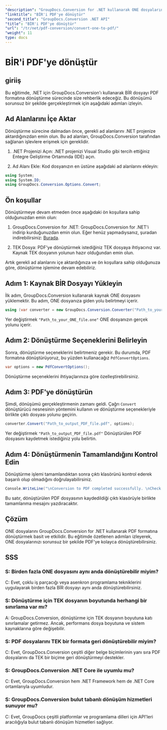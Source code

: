 ```yaml
---
"description": "GroupDocs.Conversion for .NET kullanarak ONE dosyalarını zahmetsizce PDF formatına nasıl dönüştüreceğinizi öğrenin. Adım adım kılavuzumuzu izleyin."
"linktitle": "BİR'i PDF'ye dönüştür"
"second_title": "GroupDocs.Conversion .NET API"
"title": "BİR'i PDF'ye dönüştür"
"url": "/tr/net/pdf-conversion/convert-one-to-pdf/"
"weight": 11
type: docs
---
```

# BİR'i PDF'ye dönüştür

## giriiş

Bu eğitimde, .NET için GroupDocs.Conversion'ı kullanarak BİR dosyayı PDF formatına dönüştürme sürecinde size rehberlik edeceğiz. Bu dönüşümü sorunsuz bir şekilde gerçekleştirmek için aşağıdaki adımları izleyin.

## Ad Alanlarını İçe Aktar

Dönüştürme sürecine dalmadan önce, gerekli ad alanlarını .NET projenize aktardığınızdan emin olun. Bu ad alanları, GroupDocs.Conversion tarafından sağlanan işlevlere erişmek için gereklidir.

1. .NET Projenizi Açın: .NET projenizi Visual Studio gibi tercih ettiğiniz Entegre Geliştirme Ortamında (IDE) açın.

2. Ad Alanı Ekle: Kod dosyanızın en üstüne aşağıdaki ad alanlarını ekleyin:

```csharp
using System;
using System.IO;
using GroupDocs.Conversion.Options.Convert;
```

## Ön koşullar

Dönüştürmeye devam etmeden önce aşağıdaki ön koşullara sahip olduğunuzdan emin olun:

1. GroupDocs.Conversion for .NET: GroupDocs.Conversion for .NET'i indirip kurduğunuzdan emin olun. Eğer henüz yapmadıysanız, şuradan indirebilirsiniz: [Burada](https://releases.groupdocs.com/conversion/net/).

2. TEK Dosya: PDF'ye dönüştürmek istediğiniz TEK dosyaya ihtiyacınız var. Kaynak TEK dosyanın yolunun hazır olduğundan emin olun.

Artık gerekli ad alanlarını içe aktardığınıza ve ön koşullara sahip olduğunuza göre, dönüştürme işlemine devam edebiliriz.

## Adım 1: Kaynak BİR Dosyayı Yükleyin

İlk adım, GroupDocs.Conversion kullanarak kaynak ONE dosyasını yüklemektir. Bu adım, ONE dosyanıza giden yolu belirtmeyi içerir.

```csharp
using (var converter = new GroupDocs.Conversion.Converter("Path_to_your_ONE_file.one"))
```

Yer değiştirmek `"Path_to_your_ONE_file.one"` ONE dosyanızın gerçek yolunu içerir.

## Adım 2: Dönüştürme Seçeneklerini Belirleyin

Sonra, dönüştürme seçeneklerini belirtmeniz gerekir. Bu durumda, PDF formatına dönüştürüyoruz, bu yüzden kullanacağız `PdfConvertOptions`.

```csharp
var options = new PdfConvertOptions();
```

Dönüştürme seçeneklerini ihtiyaçlarınıza göre özelleştirebilirsiniz.

## Adım 3: PDF'ye dönüştürün

Şimdi, dönüşümü gerçekleştirmenin zamanı geldi. Çağrı `Convert` dönüştürücü nesnesinin yöntemini kullanın ve dönüştürme seçenekleriyle birlikte çıktı dosyası yolunu geçirin.

```csharp
converter.Convert("Path_to_output_PDF_file.pdf", options);
```

Yer değiştirmek `"Path_to_output_PDF_file.pdf"` Dönüştürülen PDF dosyasını kaydetmek istediğiniz yolu belirtin.

## Adım 4: Dönüştürmenin Tamamlandığını Kontrol Edin

Dönüştürme işlemi tamamlandıktan sonra çıktı klasörünü kontrol ederek başarılı olup olmadığını doğrulayabilirsiniz.

```csharp
Console.WriteLine("\nConversion to PDF completed successfully. \nCheck output in {0}", outputFolder);
```

Bu satır, dönüştürülen PDF dosyasının kaydedildiği çıktı klasörüyle birlikte tamamlanma mesajını yazdıracaktır.

## Çözüm

ONE dosyalarını GroupDocs.Conversion for .NET kullanarak PDF formatına dönüştürmek basit ve etkilidir. Bu eğitimde özetlenen adımları izleyerek, ONE dosyalarınızı sorunsuz bir şekilde PDF'ye kolayca dönüştürebilirsiniz.

## SSS

### S: Birden fazla ONE dosyasını aynı anda dönüştürebilir miyim?

C: Evet, çoklu iş parçacığı veya asenkron programlama tekniklerini uygulayarak birden fazla BİR dosyayı aynı anda dönüştürebilirsiniz.

### S: Dönüştürme için TEK dosyanın boyutunda herhangi bir sınırlama var mı?

A: GroupDocs.Conversion, dönüştürme için TEK dosyanın boyutuna katı sınırlamalar getirmez. Ancak, performans dosya boyutuna ve sistem kaynaklarına göre değişebilir.

### S: PDF dosyalarını TEK bir formata geri dönüştürebilir miyim?

C: Evet, GroupDocs.Conversion çeşitli diğer belge biçimlerinin yanı sıra PDF dosyalarını da TEK bir biçime geri dönüştürmeyi destekler.

### S: GroupDocs.Conversion .NET Core ile uyumlu mu?

C: Evet, GroupDocs.Conversion hem .NET Framework hem de .NET Core ortamlarıyla uyumludur.

### S: GroupDocs.Conversion bulut tabanlı dönüşüm hizmetleri sunuyor mu?

C: Evet, GroupDocs çeşitli platformlar ve programlama dilleri için API'leri aracılığıyla bulut tabanlı dönüşüm hizmetleri sağlıyor.